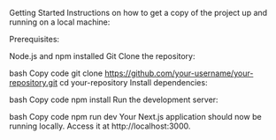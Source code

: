 Getting Started
Instructions on how to get a copy of the project up and running on a local machine:

Prerequisites:

Node.js and npm installed
Git
Clone the repository:

bash
Copy code
git clone https://github.com/your-username/your-repository.git
cd your-repository
Install dependencies:

bash
Copy code
npm install
Run the development server:

bash
Copy code
npm run dev
Your Next.js application should now be running locally. Access it at http://localhost:3000.
